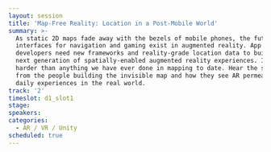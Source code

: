 ```yaml
---
layout: session
title: 'Map-Free Reality: Location in a Post-Mobile World'
summary: >-
  As static 2D maps fade away with the bezels of mobile phones, the future
  interfaces for navigation and gaming exist in augmented reality. App
  developers need new frameworks and reality-grade location data to build the
  next generation of spatially-enabled augmented reality experiences. It’s
  harder than anything we have ever done in mapping to date. Hear the stories
  from the people building the invisible map and how they see AR permeating our
  daily experiences in the real world.
track: '2'
timeslot: d1_slot1
stage:
speakers:
categories:
  - AR / VR / Unity
scheduled: true
---
```



